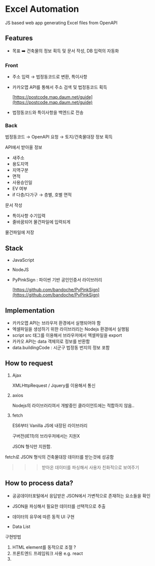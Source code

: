 # Excel Automation

JS based web app generating Excel files from OpenAPI  

## Features

- 목표 ➡️ 건축물의 정보 획득 및 문서 작성, DB 입력의 자동화

### Front

- 주소 입력 → 법정동코드로 변환, 특이사항
- 카카오맵 API를 통해서 주소 검색 및 법정동코드 획득
    
    [https://postcode.map.daum.net/guide](https://postcode.map.daum.net/guide)
    
- 법정동코드와 특이사항을 백엔드로 전송

### Back

법정동코드 → OpenAPI 요청 → 토지/건축물대장 정보 획득 

API에서 받아올 정보

- 새주소
- 용도지역
- 지역구분
- 면적
- 사용승인일
- EV 여부
- if 다층/다가구 → 층별, 호별 면적

문서 작성

- 특이사항 수기입력
- 줄바꿈되어 물건파일에 입력되게

물건파일에 저장

## Stack

- JavaScript
- NodeJS
- PyPinkSign : 파이썬 기반 공인인증서 라이브러리
    
    [https://github.com/bandoche/PyPinkSign](https://github.com/bandoche/PyPinkSign)
    

## Implementation

- 카카오맵 API는 브라우저 환경에서 실행되어야 함
- 엑셀파일을 생성하기 위한 라이브러리는 Nodejs 환경에서 실행됨
- script src 태그를 이용해서 브라우저에서 엑셀파일을 export
- 카카오 API는 data 객체의로 정보를 반환함
- data.buildingCode : 시군구 법정동 번지의 정보 포함

## How to request

1. Ajax
    
    XMLHttpRequest / Jquery를 이용해서 통신
    
2. axios
    
    Nodejs의 라이브러리여서 개발중인 클라이언트에는 적합하지 않음..
    
3. fetch
    
    ES6부터 Vanilla JS에 내장된 라이브러리
    
    구버전(IE11)의 브라우저에서는 지원X
    
    JSON 형식만 지원함.
    

fetch로 JSON 형식의 건축물대장 데이터를 받는것에 성공함

>>> 받아온 데이터를 파싱해서 사용자 친화적으로 보여주기

## How to process data?

- 공공데이터포털에서 응답받은 JSON에서 가변적으로 존재하는 요소들을 확인
- JSON을 파싱해서 필요한 데이터를 선택적으로 추출
- 데이터의 유무에 따른 동적 UI 구현

- Data List


구현방법

1. HTML element를 동적으로 조절 ?
2. 프론트엔드 프레임워크 사용 e.g. react
3.